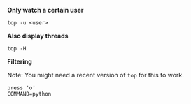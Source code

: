 **Only watch a certain user**

~~~~
top -u <user>
~~~~

**Also display threads**

~~~~
top -H 
~~~~

**Filtering**

Note: You might need a recent version of `top` for this to work.

~~~~
press 'o'
COMMAND=python
~~~~
